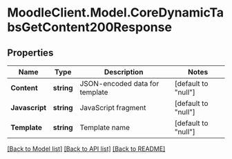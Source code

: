 # MoodleClient.Model.CoreDynamicTabsGetContent200Response

## Properties

Name | Type | Description | Notes
------------ | ------------- | ------------- | -------------
**Content** | **string** | JSON-encoded data for template | [default to "null"]
**Javascript** | **string** | JavaScript fragment | [default to "null"]
**Template** | **string** | Template name | [default to "null"]

[[Back to Model list]](../README.md#documentation-for-models) [[Back to API list]](../README.md#documentation-for-api-endpoints) [[Back to README]](../README.md)

